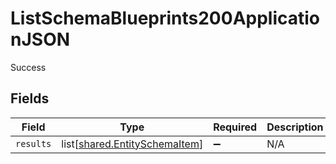 # ListSchemaBlueprints200ApplicationJSON

Success


## Fields

| Field                                                                        | Type                                                                         | Required                                                                     | Description                                                                  |
| ---------------------------------------------------------------------------- | ---------------------------------------------------------------------------- | ---------------------------------------------------------------------------- | ---------------------------------------------------------------------------- |
| `results`                                                                    | list[[shared.EntitySchemaItem](undefined/models/shared/entityschemaitem.md)] | :heavy_minus_sign:                                                           | N/A                                                                          |